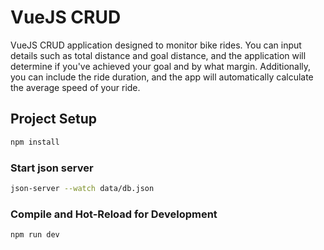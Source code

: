 # VueJS CRUD

VueJS CRUD application designed to monitor bike rides. You can input details such as total distance and goal distance, and the application will determine if you've achieved your goal and by what margin. Additionally, you can include the ride duration, and the app will automatically calculate the average speed of your ride.

## Project Setup

```sh
npm install
```

### Start json server
```sh
json-server --watch data/db.json
```

### Compile and Hot-Reload for Development

```sh
npm run dev
```



